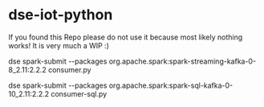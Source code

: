 # dse-iot-python

If you found this Repo please do not use it because most likely nothing works! It is very much a WIP :)


dse spark-submit --packages org.apache.spark:spark-streaming-kafka-0-8_2.11:2.2.2 consumer.py

dse spark-submit --packages org.apache.spark:spark-sql-kafka-0-10_2.11:2.2.2 consumer-sql.py
